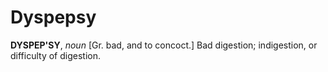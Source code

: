 # Dyspepsy

**DYSPEP'SY**, _noun_ \[Gr. bad, and to concoct.\] Bad digestion; indigestion, or difficulty of digestion.
